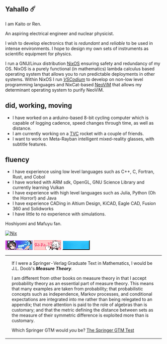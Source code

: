 ## Yahallo ☄️

I am Kaito or Ren.  

An aspiring electrical engineer and nuclear physicist.  

I wish to develop electronics that is _redundant_ and _reliable_ to be used in intense environments. I hope to design my own sets of instruments as scientific equipment for physics.  

I run a GNU/Linux distribution [NixOS](https://nixos.org) ensuring safety and redundancy of my OS. NixOS is a purely functional (in mathematics) lambda calculus based operating system that allows you to run predictable deployments in other systems. Within NixOS I run [*VSCodium*](https://vscodium.com/) to develop on non-low level programming languages and NixCat-based [NeoViM](https://neovim.io/) that allows my determinant operating system to purify NeoViM. 

## did, working, moving
- I have worked on a arduino-based 8-bit cycling computer which is capable of logging cadence, speed changes through time, as well as distance. 
- I am currently working on a [TVC](https://en.wikipedia.org/wiki/Thrust_vectoring) rocket with a couple of friends. 
- I want to work on Meta-Rayban intelligent mixed-reality glasses, with subtitle features. 

## fluency
- I have experience using low level languages such as C++, C, Fortran, Rust, and Cobol
- I have worked with ARM sdk, OpenGL, GNU Science Library and currently learning Vulkan
- I have experience with high level languages such as Julia, Python (Oh the Horror!) and Java
- I have experience CADing in Altium Design, KiCAD, Eagle CAD, Fusion 360 and Solidworks
- I have little to no experience with simulations.

Hoshiyomi and Mafuyu fan. 

<a href="https://nixos.org" target="_blank"><img alt="Nix" src="https://img.shields.io/badge/Nix-%235277c3?logo=nixos&logoColor=fff&style=for-the-badge"></img></a>

![nya](./assets/images/nya2.gif) ![mafumafu](./assets/gif/mafumafu.gif) ![linux](./assets/gif/linux_powered.gif) 

<table><tr><td><img src="http://math.jhu.edu/~savitt/GTM/doob.jpg" width=800 alt=""></td><td><p>If I were a Springer-Verlag Graduate Text in Mathematics, I would be J.L. Doob's <b><i>Measure Theory</i></b>.</p><p>I am different from other books on measure theory in that I accept probability theory as an essential part of measure theory. This means that many examples are taken from probability; that probabilistic concepts such as independence, Markov processes, and conditional expectations are integrated into me rather than being relegated to an appendix; that more attention is paid to the role of algebras than is customary; and that the metric defining the distance between sets as the measure of their symmetric difference is exploited more than is customary. </p><p>Which Springer GTM would <i>you</i> be? <a href="http://math.jhu.edu/~savitt/GTM.html">The Springer GTM Test</a></p></td></tr></table>

